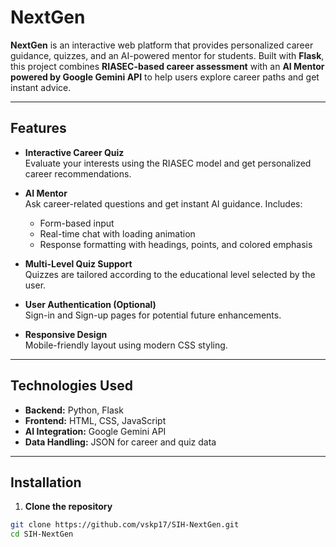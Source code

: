 # NextGen

**NextGen** is an interactive web platform that provides personalized career guidance, quizzes, and an AI-powered mentor for students. Built with **Flask**, this project combines **RIASEC-based career assessment** with an **AI Mentor powered by Google Gemini API** to help users explore career paths and get instant advice.

---

## Features

- **Interactive Career Quiz**  
  Evaluate your interests using the RIASEC model and get personalized career recommendations.

- **AI Mentor**  
  Ask career-related questions and get instant AI guidance. Includes:  
  - Form-based input  
  - Real-time chat with loading animation  
  - Response formatting with headings, points, and colored emphasis

- **Multi-Level Quiz Support**  
  Quizzes are tailored according to the educational level selected by the user.

- **User Authentication (Optional)**  
  Sign-in and Sign-up pages for potential future enhancements.

- **Responsive Design**  
  Mobile-friendly layout using modern CSS styling.

---

## Technologies Used

- **Backend:** Python, Flask  
- **Frontend:** HTML, CSS, JavaScript  
- **AI Integration:** Google Gemini API  
- **Data Handling:** JSON for career and quiz data

---

## Installation

1. **Clone the repository**

```bash
git clone https://github.com/vskp17/SIH-NextGen.git
cd SIH-NextGen
